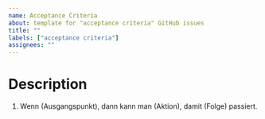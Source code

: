 ```yaml
---
name: Acceptance Criteria
about: template for "acceptance criteria" GitHub issues
title: ""
labels: ["acceptance criteria"]
assignees: ""
---
```


# Description

1. Wenn (Ausgangspunkt), dann kann man (Aktion), damit (Folge) passiert.

